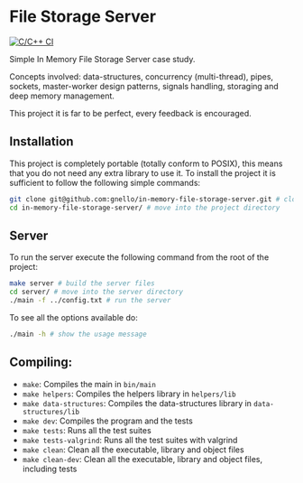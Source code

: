# File Storage Server
[![C/C++ CI][1]][2]

Simple In Memory File Storage Server case study.  

Concepts involved: data-structures, concurrency (multi-thread), pipes, sockets, master-worker design patterns, signals handling, storaging and deep memory management. 

This project it is far to be perfect, every feedback is encouraged.

## Installation
This project is completely portable (totally conform to POSIX), this means that you do not need any extra library to use it.
To install the project it is sufficient to follow the following simple commands:

```bash
git clone git@github.com:gnello/in-memory-file-storage-server.git # clone the project
cd in-memory-file-storage-server/ # move into the project directory
```

## Server
To run the server execute the following command from the root of the project:

```bash
make server # build the server files 
cd server/ # move into the server directory
./main -f ../config.txt # run the server
```

To see all the options available do:
```bash
./main -h # show the usage message
```

## Compiling:

- `make`: Compiles the main in `bin/main`
- `make helpers`: Compiles the helpers library in `helpers/lib`
- `make data-structures`: Compiles the data-structures library in `data-structures/lib`
- `make dev`: Compiles the program and the tests
- `make tests`: Runs all the test suites
- `make tests-valgrind`: Runs all the test suites with valgrind
- `make clean`: Clean all the executable, library and object files
- `make clean-dev`: Clean all the executable, library and object files, including tests

[1]: https://github.com/gnello/so-project/actions/workflows/c-cpp.yml/badge.svg
[2]: https://github.com/gnello/so-project/actions/workflows/c-cpp.yml
